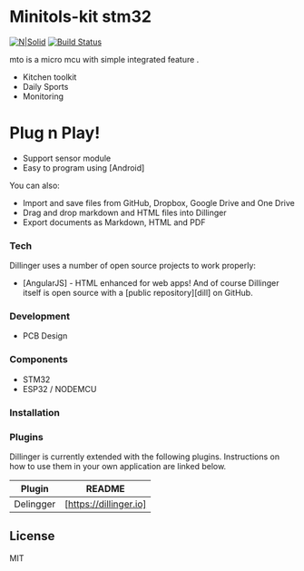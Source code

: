 # Minitols-kit stm32

[![N|Solid](https://cldup.com/dTxpPi9lDf.thumb.png)](https://nodesource.com/products/nsolid)
[![Build Status](https://travis-ci.org/joemccann/dillinger.svg?branch=master)](https://travis-ci.org/joemccann/dillinger)

mto is a micro mcu with simple integrated feature .

  - Kitchen toolkit 
  - Daily Sports
  - Monitoring

# Plug n Play!
  - Support sensor module
  - Easy to program using [Android]

You can also:
  - Import and save files from GitHub, Dropbox, Google Drive and One Drive
  - Drag and drop markdown and HTML files into Dillinger
  - Export documents as Markdown, HTML and PDF

### Tech

Dillinger uses a number of open source projects to work properly:

* [AngularJS] - HTML enhanced for web apps!
And of course Dillinger itself is open source with a [public repository][dill]
 on GitHub.
 
### Development
- PCB Design
### Components
  - STM32
  - ESP32 / NODEMCU
### Installation

### Plugins

Dillinger is currently extended with the following plugins. Instructions on how to use them in your own application are linked below.

| Plugin | README |
| ------ | ------ |
| Delingger | [https://dillinger.io] |


License
----

MIT


